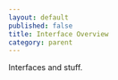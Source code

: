 ```yaml
---
layout: default
published: false
title: Interface Overview
category: parent
---
```


Interfaces and stuff.